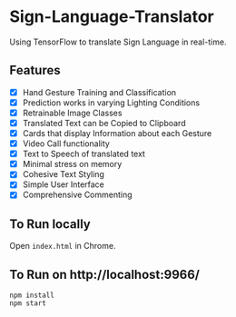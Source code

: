 # Sign-Language-Translator
Using TensorFlow to translate Sign Language in real-time. 

## Features
- [x] Hand Gesture Training and Classification
- [x] Prediction works in varying Lighting Conditions
- [x] Retrainable Image Classes
- [x] Translated Text can be Copied to Clipboard
- [x] Cards that display Information about each Gesture
- [x] Video Call functionality
- [x] Text to Speech of translated text
- [x] Minimal stress on memory
- [x] Cohesive Text Styling
- [x] Simple User Interface
- [x] Comprehensive Commenting

## To Run locally 
Open `index.html` in Chrome.<br/>


## To Run on http://localhost:9966/
```
npm install
npm start
```
